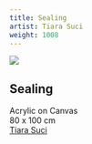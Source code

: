 ```yaml
---
title: Sealing
artist: Tiara Suci
weight: 1008
---
```


![](https://raw.githubusercontent.com/BayuAngora/gallery/main/tiara-suci-sealing.jpg)

## Sealing  
Acrylic on Canvas  
80 x 100 cm  
[Tiara Suci](/artist/tiara-suci/)
